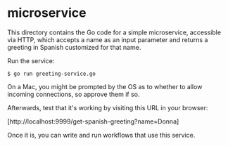 microservice
============
This directory contains the Go code for a simple microservice, 
accessible via HTTP, which accepts a name as an input parameter 
and returns a greeting in Spanish customized for that name.

Run the service:

```
$ go run greeting-service.go
```

On a Mac, you might be prompted by the OS as to whether to allow incoming connections, so approve them if so.

Afterwards, test that it's working by visiting this URL in your browser:

[http://localhost:9999/get-spanish-greeting?name=Donna]

Once it is, you can write and run workflows that use this service.
